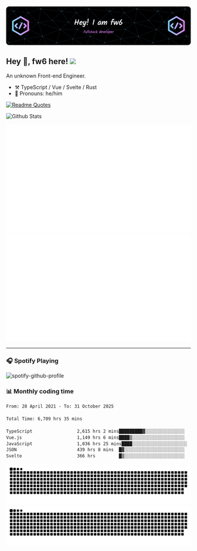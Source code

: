 ![Header](github-header-image.png)

## Hey 👋, fw6 here! <img src="https://github.githubassets.com/images/mona-whisper.gif" height="24" />


An unknown Front-end Engineer.

-   :hammer_and_pick: TypeScript / Vue / Svelte / Rust
-   :man: Pronouns: he/him


[![Readme Quotes](https://quotes-github-readme.vercel.app/api?type=horizontal&theme=algolia)](https://github.com/piyushsuthar/github-readme-quotes)



![Github Stats](https://github-readme-stats.vercel.app/api?username=fw6&bg_color=30,e96443,904e95&title_color=fff&text_color=fff)

![](https://raw.githubusercontent.com/fw6/github-stats-transparent/output/generated/overview.svg)
![](https://raw.githubusercontent.com/fw6/github-stats-transparent/output/generated/languages.svg)


---

### 🎧 Spotify Playing

<!-- ![spotify-github-profile](/img/default.svg) -->

![spotify-github-profile](https://spotify-github-profile.vercel.app/api/view.svg?uid=r6wn4hdvypv0lkzyrj0e0pjct&cover_image=true&theme=default&show_offline=true&background_color=9a10ad&interchange=true&bar_color_cover=true)



### :bar_chart: Monthly coding time 

<!--START_SECTION:waka-->

```txt
From: 28 April 2021 - To: 31 October 2025

Total Time: 6,709 hrs 35 mins

TypeScript                 2,615 hrs 2 mins█████████▓░░░░░░░░░░░░░░░   38.97 %
Vue.js                     1,149 hrs 6 mins████▒░░░░░░░░░░░░░░░░░░░░   17.13 %
JavaScript                 1,036 hrs 25 mins████░░░░░░░░░░░░░░░░░░░░░   15.45 %
JSON                       439 hrs 8 mins  █▓░░░░░░░░░░░░░░░░░░░░░░░   06.54 %
Svelte                     366 hrs         █▒░░░░░░░░░░░░░░░░░░░░░░░   05.46 %
```

<!--END_SECTION:waka-->




![github contribution grid snake animation](https://raw.githubusercontent.com/platane/platane/output/github-contribution-grid-snake-dark.svg#gh-dark-mode-only)![github contribution grid snake animation](https://raw.githubusercontent.com/platane/platane/output/github-contribution-grid-snake.svg#gh-light-mode-only)
